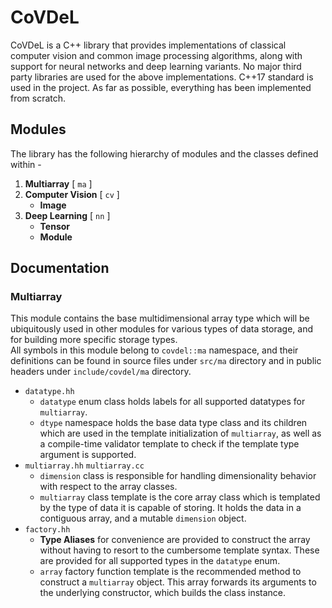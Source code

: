 # CoVDeL

CoVDeL is a C++ library that provides implementations of classical computer vision and common image
processing algorithms, along with support for neural networks and deep learning variants. No major
third party libraries are used for the above implementations. C++17 standard is used in the project.
As far as possible, everything has been implemented from scratch.

## Modules

The library has the following hierarchy of modules and the classes defined within -

1. **Multiarray** [ `ma` ]
2. **Computer Vision** [ `cv` ]
    * **Image**
3. **Deep Learning** [ `nn` ]
    * **Tensor**
    * **Module**

## Documentation

### Multiarray

This module contains the base multidimensional array type which will be ubiquitously used in other
modules for various types of data storage, and for building more specific storage types.  
All symbols in this module belong to `covdel::ma` namespace, and their definitions can be found in
source files under `src/ma` directory and in public headers under `include/covdel/ma` directory.

* `datatype.hh`
  * `datatype` enum class holds labels for all supported datatypes for `multiarray`.
  * `dtype` namespace holds the base data type class and its children which are used in the template
  initialization of `multiarray`, as well as a compile-time validator template to check if the
  template type argument is supported.
* `multiarray.hh` `multiarray.cc`
  * `dimension` class is responsible for handling dimensionality behavior with respect to the array
  classes.
  * `multiarray` class template is the core array class which is templated by the type of data it is
  capable of storing. It holds the data in a contiguous array, and a mutable `dimension` object.
* `factory.hh`
  * **Type Aliases** for convenience are provided to construct the array without having to resort to
  the cumbersome template syntax. These are provided for all supported types in the `datatype` enum.
  * `array` factory function template is the recommended method to construct a `multiarray` object.
  This array forwards its arguments to the underlying constructor, which builds the class instance.

